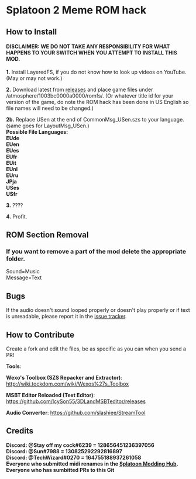 # Splatoon 2 Meme ROM hack
## How to Install
#### DISCLAIMER: WE DO NOT TAKE ANY RESPONSIBILITY FOR WHAT HAPPENS TO YOUR SWITCH WHEN YOU ATTEMPT TO INSTALL THIS MOD.

**1.** Install LayeredFS, if you do not know how to look up videos on YouTube. (May or may not work.)

**2.** Download latest from [releases](https://github.com/SunTheCourier/Splatoon-2-Meme-ROM-hack/releases) and place game files under /atmosphere/1003bc0000a0000/romfs/. (Or whatever title id for your version of the game, do note the ROM hack has been done in US English so file names will need to be changed.)

**2b.** Replace USen at the end of CommonMsg_USen.szs to your language. (same goes for LayoutMsg_USen.)<br>
**Possible File Languages:**<br>
**EUde<br>**
**EUen<br>**
**EUes<br>**
**EUfr<br>**
**EUit<br>**
**EUnl<br>**
**EUru<br>**
**JPja<br>**
**USes<br>**
**USfr<br>**

**3.** ????

**4.** Profit.



## ROM Section Removal
### If you want to remove a part of the mod delete the appropriate folder.

Sound=Music<br>
Message=Text

## Bugs
If the audio doesn't sound looped properly or doesn't play properly or if text is unreadable, please report it in the [issue tracker](https://github.com/SunTheCourier/Splatoon-2-Meme-ROM-hack/issues).

## How to Contribute
Create a fork and edit the files, be as specific as you can when you send a PR!

**Tools**:

**Wexo's Toolbox (SZS Repacker and Extractor)**: http://wiki.tockdom.com/wiki/Wexos%27s_Toolbox

**MSBT Editor Reloaded (Text Editor)**: https://github.com/IcySon55/3DLandMSBTeditor/releases

**Audio Converter**: https://github.com/slashiee/StreamTool

## Credits

**Discord: @Stay off my cock#6239  = 128656451236397056**<br>
**Discord: @Sun#7988  = 130825292292816897**<br>
**Discord: @TechWizard#0270 = 164755188937261058**<br>
**Everyone who submitted midi renames in the [Splatoon Modding Hub](https://discordapp.com/invite/Msk4nSj).**<br>
**Everyone who has sumbitted PRs to this Git**
